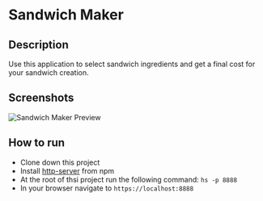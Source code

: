 # Sandwich Maker

## Description
Use this application to select sandwich ingredients and get a final cost for your sandwich creation.

## Screenshots
![Sandwich Maker Preview](https://raw.githubusercontent.com/LaCollins/sandwich-maker/master/screenshots/screenshot1.PNG)

## How to run
* Clone down this project
* Install [http-server](https://www.npmjs.com/package/http-server) from npm
* At the root of thsi project run the following command: `hs -p 8888`
* In your browser navigate to `https://localhost:8888`
